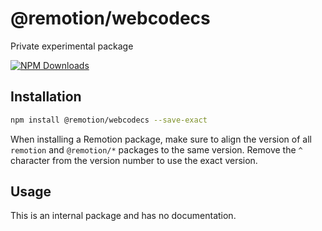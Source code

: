 # @remotion/webcodecs
 
Private experimental package
 
[![NPM Downloads](https://img.shields.io/npm/dm/@remotion/webcodecs.svg?style=flat&color=black&label=Downloads)](https://npmcharts.com/compare/@remotion/webcodecs?minimal=true)
 
## Installation
 
```bash
npm install @remotion/webcodecs --save-exact
```
 
When installing a Remotion package, make sure to align the version of all `remotion` and `@remotion/*` packages to the same version.
Remove the `^` character from the version number to use the exact version.
 
## Usage
 
This is an internal package and has no documentation.
